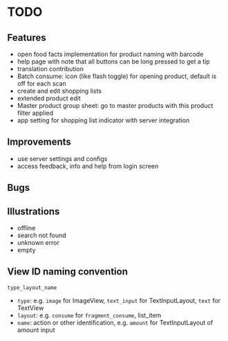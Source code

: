 # TODO

## Features

- open food facts implementation for product naming with barcode
- help page with note that all buttons can be long pressed to get a tip
- translation contribution
- Batch consume: icon (like flash toggle) for opening product, default is off for each scan
- create and edit shopping lists
- extended product edit
- Master product group sheet: go to master products with this product filter applied
- app setting for shopping list indicator with server integration

## Improvements

- use server settings and configs
- access feedback, info and help from login screen

## Bugs

## Illustrations

- offline
- search not found
- unknown error
- empty

## View ID naming convention

`type_layout_name`

- `type`: e.g. `image` for ImageView, `text_input` for TextInputLayout, `text` for TextView
- `layout`: e.g. `consume` for `fragment_consume`, list_item
- `name`: action or other identification, e.g. `amount` for TextInputLayout of amount input